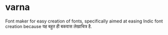# varna

Font maker for easy creation of fonts, specifically aimed at easing Indic font
creation because यह बहुत ही बकवास लेखाचित्र है.
